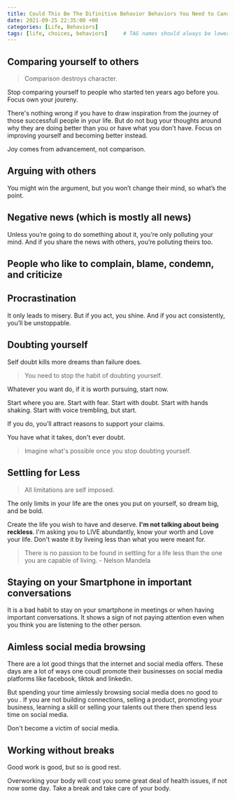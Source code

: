 ```yaml
---
title: Could This Be The Difinitive Behavior Behaviors You Need to Cancel From Your Life?
date: 2021-09-25 22:35:00 +00
categories: [Life, Behaviors]
tags: [life, choices, behaviors]     # TAG names should always be lowercase
---
```


## Comparing yourself to others

> Comparison destroys character.

Stop comparing yourself to people who started ten years ago before you. Focus own your joureny.

There's nothing wrong if you have to draw inspiration from the journey of those successfull people in your life. But do not bug your thoughts around why they are doing better than you or have what you don't have. Focus on improving yourself and becoming better instead.

Joy comes from advancement, not comparison.

## Arguing with others

You might win the argument, but you won’t change their mind, so what’s the point.

## Negative news (which is mostly all news)

Unless you’re going to do something about it, you’re only polluting your mind. And if you share the news with others, you’re polluting theirs too.

## People who like to complain, blame, condemn, and criticize

## Procrastination

It only leads to misery. But if you act, you shine. And if you act consistently, you’ll be unstoppable.

## Doubting yourself

Self doubt kills more dreams than failure does.

> You need to stop the habit of doubting yourself.

Whatever you want do, if it is worth pursuing, start now.

Start where you are. Start with fear. Start with doubt. Start with hands shaking. Start with voice trembling, but start.

If you do, you’ll attract reasons to support your claims.

You have what it takes, don't ever doubt.

> Imagine what's possible once you stop doubting yourself.

## Settling for Less

> All limitations are self imposed.

The only limits in your life are the ones you put on yourself, so dream big, and be bold.

Create the life you wish to have and deserve. **I'm not talking about being reckless**. I'm asking you to LIVE abundantly, know your worth and Love your life. Don't waste it by liveing less than what you were meant for.

> There is no passion to be found in settling for a life less than the one you are capable of living. - Nelson Mandela

## Staying on your Smartphone in important conversations

It is a bad habit to stay on your smartphone in meetings or when having important conversations. It shows a sign of not paying attention even when you think you are listening to the other person.

## Aimless social media browsing

There are a lot good things that the internet and social media offers. These days are a lot of ways one coudl promote their businesses on social media platforms like facebook, tiktok and linkedin.

But spending your time aimlessly browsing social media does no good to you . If you are not building connections, selling a product, promoting your business, learning a skill or selling your talents out there then spend less time on social media.

Don't become a victim of social media.

## Working without breaks

Good work is good, but so is good rest.

Overworking your body will cost you some great deal of health issues, if not now some day. Take a break and take care of your body.
